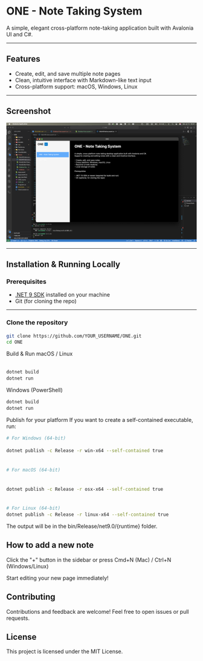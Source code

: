# ONE - Note Taking System

A simple, elegant cross-platform note-taking application built with Avalonia UI and C#.

---

## Features

- Create, edit, and save multiple note pages
- Clean, intuitive interface with Markdown-like text input
- Cross-platform support: macOS, Windows, Linux

---

## Screenshot

![ONE Note Taking System GUI](./Assets/one.png)

---

## Installation & Running Locally

### Prerequisites

- [.NET 9 SDK](https://dotnet.microsoft.com/en-us/download/dotnet/9.0) installed on your machine
- Git (for cloning the repo)

---

### Clone the repository

```bash
git clone https://github.com/YOUR_USERNAME/ONE.git
cd ONE
```

Build & Run
macOS / Linux

```bash

dotnet build
dotnet run
```

Windows (PowerShell)

```bash
dotnet build
dotnet run
```

Publish for your platform
If you want to create a self-contained executable, run:

```bash
# For Windows (64-bit)

dotnet publish -c Release -r win-x64 --self-contained true


# For macOS (64-bit)


dotnet publish -c Release -r osx-x64 --self-contained true


# For Linux (64-bit)
dotnet publish -c Release -r linux-x64 --self-contained true
```

The output will be in the bin/Release/net9.0/{runtime} folder.

## How to add a new note

Click the "+" button in the sidebar or press Cmd+N (Mac) / Ctrl+N (Windows/Linux)

Start editing your new page immediately!

## Contributing

Contributions and feedback are welcome! Feel free to open issues or pull requests.

## License

This project is licensed under the MIT License.
